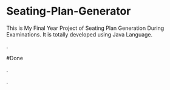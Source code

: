 # Seating-Plan-Generator

This is My Final Year Project of Seating Plan Generation During Examinations. It is totally developed using Java Language.






























































































































































.





















































#Done










































































































.




































































































































































































































































































































































































































































































.







































